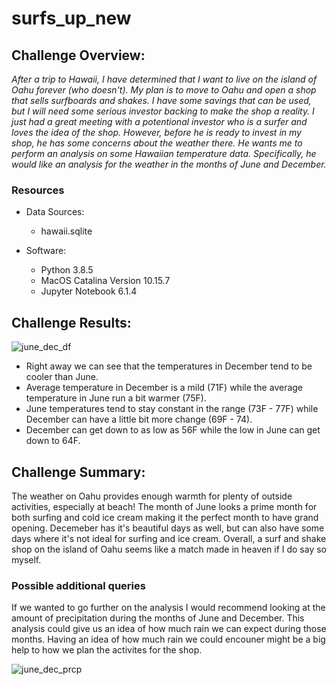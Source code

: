 # surfs_up_new

## Challenge Overview:
*After a trip to Hawaii, I have determined that I want to live on the island of Oahu forever (who doesn't). My plan is to move to Oahu and open a shop that sells surfboards and shakes.  I have some savings that can be used, but I will need some serious investor backing to make the shop a reality. I just had a great meeting with a potentional investor who is a surfer and loves the idea of the shop.  However, before he is ready to invest in my shop, he has some concerns about the weather there.  He wants me to perform an analysis on some Hawaiian temperature data.  Specifically, he would like an analysis for the weather in the months of June and December.*


### Resources
- Data Sources:
    - hawaii.sqlite
    
- Software:
    - Python 3.8.5
    - MacOS Catalina Version 10.15.7
    - Jupyter Notebook 6.1.4
    
## Challenge Results:

![june_dec_df](https://user-images.githubusercontent.com/36451701/122453389-4c6a6b80-cf78-11eb-9b6c-4899775684db.png)


- Right away we can see that the temperatures in December tend to be cooler than June. 
- Average temperature in December is a mild (71F) while the average temperature in June run a bit warmer (75F).
- June temperatures tend to stay constant in the range (73F - 77F) while December can have a little bit more change (69F - 74).
- December can get down to as low as 56F while the low in June can get down to 64F.

## Challenge Summary:

The weather on Oahu provides enough warmth for plenty of outside activities, especially at beach! The month of June looks a prime month for both surfing and cold ice cream making it the perfect month to have grand opening.  Decemeber has it's beautiful days as well, but can also have some days where it's not ideal for surfing and ice cream.  Overall, a surf and shake shop on the island of Oahu seems like a match made in heaven if I do say so myself.  

### Possible additional queries

If we wanted to go further on the analysis I would recommend looking at the amount of precipitation during the months of June and December.  This analysis could give us an idea of how much rain we can expect during those months. Having an idea of how much rain we could encouner might be a big help to how we plan the activites for the shop.

![june_dec_prcp](https://user-images.githubusercontent.com/36451701/122453863-b08d2f80-cf78-11eb-9f67-b41a9d666f8d.png)



